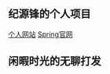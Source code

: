 ## 纪源锋的个人项目

[个人网站](https://github.com/HazyJYF/community-yf)
[Spring官网](https://spring.io/)

## 闲暇时光的无聊打发